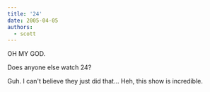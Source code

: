 ```yaml
---
title: '24'
date: 2005-04-05
authors:
  - scott
---
```


OH MY GOD.

Does anyone else watch 24?

Guh. I can't believe they just did that... Heh, this show is incredible.
